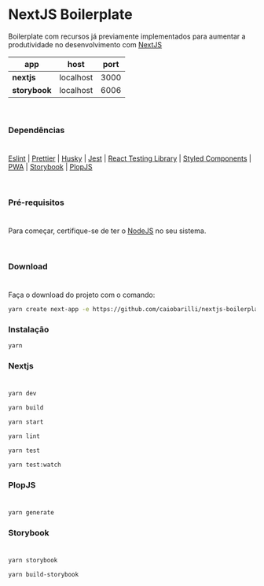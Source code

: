# NextJS Boilerplate

Boilerplate com recursos já previamente implementados para aumentar a produtividade no desenvolvimento com [NextJS](https://nextjs.org/)

| app    | host | port |
| -------------- | ---- | ---- |
| **nextjs**    |localhost | 3000 |
| **storybook**    |localhost | 6006 |

<br/>

### Dependências
#
[Eslint](https://eslint.org/) | [Prettier](https://prettier.io/) | [Husky](https://github.com/typicode/husky)
 | [Jest](https://jestjs.io/) | [React Testing Library](https://testing-library.com/docs/react-testing-library/intro) |
[Styled Components](https://styled-components.com/) | [PWA](https://github.com/shadowwalker/next-pwa) | [Storybook](https://storybook.js.org/) | [PlopJS](https://plopjs.com/)

<br/>


### Pré-requisitos
#
Para começar, certifique-se de ter o [NodeJS](https://nodejs.org/en/) no seu sistema.

<br />

### Download
#
Faça o download do projeto com o comando:

```sh
yarn create next-app -e https://github.com/caiobarilli/nextjs-boilerplate
```

### Instalação

```sh
yarn
```

### Nextjs
#
```sh
yarn dev
```

```sh
yarn build
```

```sh
yarn start
```

```sh
yarn lint
```

```sh
yarn test
```

```sh
yarn test:watch
```

### PlopJS
#
```sh
yarn generate
```

### Storybook
#
```sh
yarn storybook
```

```sh
yarn build-storybook
```
